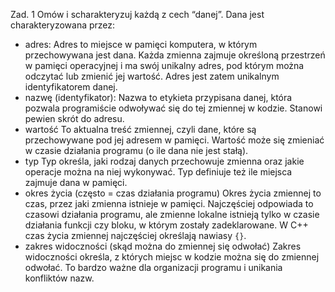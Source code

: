 Zad. 1
Omów i scharakteryzuj każdą z cech “danej”. Dana jest charakteryzowana przez:
- adres:
Adres to miejsce w pamięci komputera, w którym przechowywana jest dana. Każda zmienna zajmuje określoną przestrzeń w pamięci operacyjnej i ma swój unikalny adres, pod którym można odczytać lub zmienić jej wartość. Adres jest zatem unikalnym identyfikatorem danej.
- nazwę (identyfikator):
Nazwa to etykieta przypisana danej, która pozwala programiście odwoływać się do tej zmiennej w kodzie. Stanowi pewien skrót do adresu.
- wartość
To aktualna treść zmiennej, czyli dane, które są przechowywane pod jej adresem w pamięci. Wartość może się zmieniać w czasie działania programu (o ile dana nie jest stałą).
- typ
Typ określa, jaki rodzaj danych przechowuje zmienna oraz jakie operacje można na niej wykonywać. Typ definiuje też ile miejsca zajmuje dana w pamięci.
- okres życia (często = czas działania programu)
Okres życia zmiennej to czas, przez jaki zmienna istnieje w pamięci. Najczęściej odpowiada to czasowi działania programu, ale zmienne lokalne istnieją tylko w czasie działania funkcji czy bloku, w którym zostały zadeklarowane. W C++ czas życia zmiennej najczęściej określają nawiasy `{}`.
- zakres widoczności (skąd można do zmiennej się odwołać)
Zakres widoczności określa, z których miejsc w kodzie można się do zmiennej odwołać. To bardzo ważne dla organizacji programu i unikania konfliktów nazw.